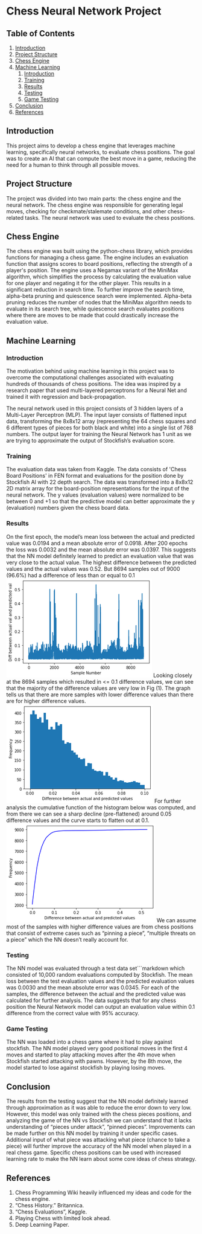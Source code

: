 # Chess Neural Network Project

## Table of Contents
1. [Introduction](#introduction)
2. [Project Structure](#project-structure)
3. [Chess Engine](#chess-engine)
4. [Machine Learning](#machine-learning)
    1. [Introduction](#ml-introduction)
    2. [Training](#training)
    3. [Results](#results)
    4. [Testing](#testing)
    5. [Game Testing](#game-testing)
5. [Conclusion](#conclusion)
6. [References](#references)

## Introduction
This project aims to develop a chess engine that leverages machine learning, specifically neural networks, to evaluate chess positions. The goal was to create an AI that can compute the best move in a game, reducing the need for a human to think through all possible moves.

## Project Structure
The project was divided into two main parts: the chess engine and the neural network. The chess engine was responsible for generating legal moves, checking for checkmate/stalemate conditions, and other chess-related tasks. The neural network was used to evaluate the chess positions.

## Chess Engine
The chess engine was built using the python-chess library, which provides functions for managing a chess game. The engine includes an evaluation function that assigns scores to board positions, reflecting the strength of a player's position. The engine uses a Negamax variant of the MiniMax algorithm, which simplifies the process by calculating the evaluation value for one player and negating it for the other player. This results in a significant reduction in search time. To further improve the search time, alpha-beta pruning and quiescence search were implemented. Alpha-beta pruning reduces the number of nodes that the MiniMax algorithm needs to evaluate in its search tree, while quiescence search evaluates positions where there are moves to be made that could drastically increase the evaluation value.

## Machine Learning

### Introduction
The motivation behind using machine learning in this project was to overcome the computational challenges associated with evaluating hundreds of thousands of chess positions. The idea was inspired by a research paper that used multi-layered perceptrons for a Neural Net and trained it with regression and back-propagation.

The neural network used in this project consists of 3 hidden layers of a Multi-Layer Perceptron (MLP). The input layer consists of flattened input data, transforming the 8x8x12 array (representing the 64 chess squares and 6 different types of pieces for both black and white) into a single list of 768 numbers. The output layer for training the Neural Network has 1 unit as we are trying to approximate the output of Stockfish’s evaluation score.

### Training
The evaluation data was taken from Kaggle. The data consists of 'Chess Board Positions' in FEN format and evaluations for the position done by Stockfish AI with 22 depth search. The data was transformed into a 8x8x12 2D matrix array for the board-position representations for the input of the neural network. The y values (evaluation values) were normalized to be between 0 and +1 so that the predictive model can better approximate the y (evaluation) numbers given the chess board data.

### Results
On the first epoch, the model’s mean loss between the actual and predicted value was 0.0194 and a mean absolute error of 0.0918. After 200 epochs the loss was 0.0032 and the mean absolute error was 0.0397. This suggests that the NN model definitely learned to predict an evaluation value that was very close to the actual value. The highest difference between the predicted values and the actual values was 0.52. But 8694 samples out of 9000 (96.6%) had a difference of less than or equal to 0.1
![Image](images/image3.png)
Looking closely at the 8694 samples which resulted in <= 0.1 difference values, we can see that the majority of the difference values are very low in Fig (1). The graph tells us that there are more samples with lower difference values than there are for higher difference values.
![Image](images/image1.png)
For further analysis the cumulative function of the histogram below was computed, and from there we can see a sharp decline (pre-flattened) around 0.05 difference values and the curve starts to flatten out at 0.1.
![Image](images/image4.png)
We can assume most of the samples with higher difference values are from chess positions that consist of extreme cases such as “pinning a piece”, “multiple threats on a piece” which the NN doesn’t really account for.

### Testing
The NN model was evaluated through a test data set```markdown
which consisted of 10,000 random evaluations computed by Stockfish. The mean loss between the test evaluation values and the predicted evaluation values was 0.0030 and the mean absolute error was 0.0345. For each of the samples, the difference between the actual and the predicted value was calculated for further analysis. The data suggests that for any chess position the Neural Network model can output an evaluation value within 0.1 difference from the correct value with 95% accuracy.

### Game Testing
The NN was loaded into a chess game where it had to play against stockfish. The NN model played very good positional moves in the first 4 moves and started to play attacking moves after the 4th move when Stockfish started attacking with pawns. However, by the 8th move, the model started to lose against stockfish by playing losing moves.

## Conclusion
The results from the testing suggest that the NN model definitely learned through approximation as it was able to reduce the error down to very low. However, this model was only trained with the chess pieces positions, and analyzing the game of the NN vs Stockfish we can understand that it lacks understanding of “pieces under attack”, “pinned pieces”. Improvements can be made further on this NN model by training it under specific cases. Additional input of what piece was attacking what piece (chance to take a piece) will further improve the accuracy of the NN model when played in a real chess game. Specific chess positions can be used with increased learning rate to make the NN learn about some core ideas of chess strategy.

## References
1. Chess Programming Wiki heavily influenced my ideas and code for the chess engine.
2. “Chess History.” Britannica.
3. “Chess Evaluations”, Kaggle.
4. Playing Chess with limited look ahead.
5. Deep Learning Paper.
